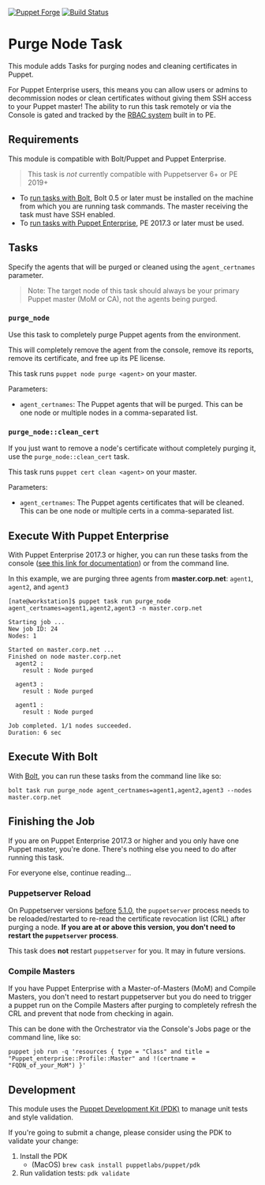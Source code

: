 [![Puppet Forge](https://img.shields.io/puppetforge/v/nate/purge_node.svg)](https://forge.puppetlabs.com/nate/purge_node)
[![Build Status](https://travis-ci.org/natemccurdy/puppet-purge_node.svg?branch=master)](https://travis-ci.org/natemccurdy/puppet-purge_node)

# Purge Node Task

This module adds Tasks for purging nodes and cleaning certificates in Puppet.

For Puppet Enterprise users, this means you can allow users or admins to decommission nodes or clean certificates without giving them SSH access to your Puppet master! The ability to run this task remotely or via the Console is gated and tracked by the [RBAC system](https://puppet.com/docs/pe/2017.3/rbac/managing_access.html) built in to PE.

## Requirements

This module is compatible with Bolt/Puppet and Puppet Enterprise.

> This task is *not* currently compatible with Puppetserver 6+ or PE 2019+

* To [run tasks with Bolt](https://puppet.com/docs/bolt/0.x/running_tasks_and_plans_with_bolt.html), Bolt 0.5 or later must be installed on the machine from which you are running task commands. The master receiving the task must have SSH enabled.
* To [run tasks with Puppet Enterprise](https://puppet.com/docs/pe/2017.3/orchestrator/running_tasks.html), PE 2017.3 or later must be used.

## Tasks

Specify the agents that will be purged or cleaned using the `agent_certnames` parameter.

> Note: The target node of this task should always be your primary Puppet master (MoM or CA), not the agents being purged.

### `purge_node`

Use this task to completely purge Puppet agents from the environment.

This will completely remove the agent from the console, remove its reports, remove its certificate, and free up its PE license.

This task runs `puppet node purge <agent>` on your master.

Parameters:

* `agent_certnames`: The Puppet agents that will be purged. This can be one node or multiple nodes in a comma-separated list.

### `purge_node::clean_cert`

If you just want to remove a node's certificate without completely purging it, use the `purge_node::clean_cert` task.

This task runs `puppet cert clean <agent>` on your master.

Parameters:

* `agent_certnames`: The Puppet agents certificates that will be cleaned. This can be one node or multiple certs in a comma-separated list.

## Execute With Puppet Enterprise

With Puppet Enterprise 2017.3 or higher, you can run these tasks from the console ([see this link for documentation](https://puppet.com/docs/pe/2017.3/orchestrator/running_tasks_in_the_console.html)) or from the command line.

In this example, we are purging three agents from **master.corp.net**: `agent1`, `agent2`, and `agent3`

```shell
[nate@workstation]$ puppet task run purge_node agent_certnames=agent1,agent2,agent3 -n master.corp.net

Starting job ...
New job ID: 24
Nodes: 1

Started on master.corp.net ...
Finished on node master.corp.net
  agent2 :
    result : Node purged

  agent3 :
    result : Node purged

  agent1 :
    result : Node purged

Job completed. 1/1 nodes succeeded.
Duration: 6 sec
```

## Execute With Bolt

With [Bolt](https://puppet.com/docs/bolt/0.x/running_tasks_and_plans_with_bolt.html), you can run these tasks from the command line like so:

```shell
bolt task run purge_node agent_certnames=agent1,agent2,agent3 --nodes master.corp.net
```

## Finishing the Job

If you are on Puppet Enterprise 2017.3 or higher and you only have one Puppet master, you're done. There's nothing else you need to do after running this task.

For everyone else, continue reading...

### Puppetserver Reload

On Puppetserver versions [before](https://puppet.com/docs/puppetserver/5.1/release_notes.html#new-feature-automatic-crl-refresh-on-certificate-revocation) [5.1.0](https://tickets.puppetlabs.com/browse/SERVER-1933), the `puppetserver` process needs to be reloaded/restarted to re-read the certificate revocation list (CRL) after purging a node. **If you are at or above this version, you don't need to restart the `puppetserver` process**.

This task does **not** restart `puppetserver` for you. It may in future versions.

### Compile Masters

If you have Puppet Enterprise with a Master-of-Masters (MoM) and Compile Masters, you don't need to restart puppetserver but you do need to trigger a puppet run on the Compile Masters after purging to completely refresh the CRL and prevent that node from checking in again.

This can be done with the Orchestrator via the Console's Jobs page or the command line, like so:

```shell
puppet job run -q 'resources { type = "Class" and title = "Puppet_enterprise::Profile::Master" and !(certname = "FQDN_of_your_MoM") }'
```

## Development

This module uses the [Puppet Development Kit (PDK)](https://puppet.com/docs/pdk/1.x/pdk.html) to manage unit tests and style validation.

If you're going to submit a change, please consider using the PDK to validate your change:

1. Install the PDK
    * (MacOS) `brew cask install puppetlabs/puppet/pdk`
1. Run validation tests: `pdk validate`

